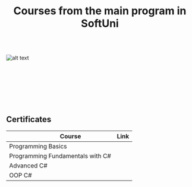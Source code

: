 <h1 align="center">Courses from the main program in SoftUni</h1>
<br></br>

![alt text](https://bulgaria.wordcamp.org/2020/files/2020/09/Softuni_logo_trasparent.png)
  
<br></br>
<br></br>
<br></br>
<article> 
<h2>Certificates</h2>
</article>

<table class="tg">
<thead>
  <tr>
    <th class="tg-0pky">&nbsp;&nbsp;&nbsp;&nbsp;&nbsp;&nbsp;&nbsp;&nbsp;&nbsp;&nbsp;&nbsp;&nbsp;&nbsp;Course</th>
    <th class="tg-0pky">Link</th>
  </tr>
</thead>
<tbody>
  <tr>
    <td class="tg-0pky">Programming Basics</td>
    <td class="tg-0pky"></td>
  </tr>
  <tr>
    <td class="tg-0pky">Programming Fundamentals with C#</td>
    <td class="tg-0pky"></td>
  </tr>
  <tr>
    <td class="tg-0pky">Advanced C#</td>
    <td class="tg-0pky"></td>
  </tr>
  <tr>
    <td class="tg-0pky">OOP C#</td>
    <td class="tg-0pky"></td>
  </tr>
</tbody>
</table>

